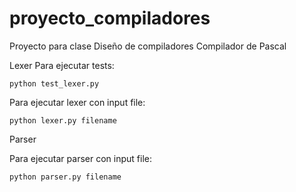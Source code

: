 # proyecto_compiladores
Proyecto para clase Diseño de compiladores
Compilador de Pascal

Lexer
Para ejecutar tests:

```
python test_lexer.py
```

Para ejecutar lexer con input file:

```
python lexer.py filename
```

Parser

Para ejecutar parser con input file:

```
python parser.py filename
```
